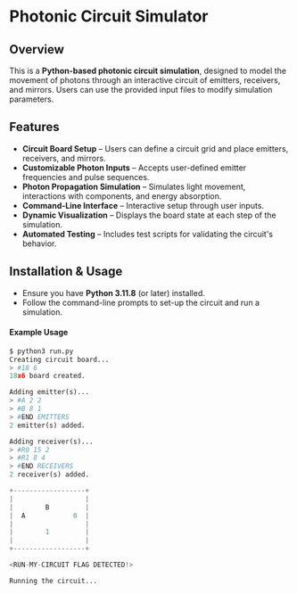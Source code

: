 # Photonic Circuit Simulator

## Overview
This is a **Python-based photonic circuit simulation**, designed to model the movement of photons through an interactive circuit of emitters, receivers, and mirrors. Users can use the provided input files to modify simulation parameters. 

## Features
* **Circuit Board Setup** – Users can define a circuit grid and place emitters, receivers, and mirrors.  
*  **Customizable Photon Inputs** – Accepts user-defined emitter frequencies and pulse sequences.  
* **Photon Propagation Simulation** – Simulates light movement, interactions with components, and energy absorption.  
* **Command-Line Interface** – Interactive setup through user inputs.  
* **Dynamic Visualization** – Displays the board state at each step of the simulation.  
* **Automated Testing** – Includes test scripts for validating the circuit's behavior.  



## Installation & Usage
- Ensure you have **Python 3.11.8** (or later) installed.
- Follow the command-line prompts to set-up the circuit and run a simulation.


#### Example Usage
```python
$ python3 run.py
Creating circuit board...
> #18 6
18x6 board created.

Adding emitter(s)...
> #A 2 2
> #B 8 1
> #END EMITTERS
2 emitter(s) added.

Adding receiver(s)...
> #R0 15 2
> #R1 8 4
> #END RECEIVERS
2 receiver(s) added.

+------------------+
|                  |
|        B         |
|  A            0  |
|                  |
|        1         |
|                  |
+------------------+

<RUN-MY-CIRCUIT FLAG DETECTED!>

Running the circuit...
